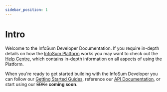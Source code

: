 ```yaml
---
sidebar_position: 1
---
```


# Intro

Welcome to the InfoSum Developer Documentation. If you require in-depth details on how the [InfoSum Platform](https://www.infosum.com) works you may want to check out the [Help Centre](https://support.infosum.com), which contains in-depth information on all aspects of using the Platform.

When you're ready to get started building with the InfoSum Developer you can follow our [Getting Started Guides](./getting-started/), reference our [API Documentation](/api/v2), or start using our ~~SDKs~~ **coming soon**.